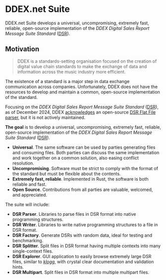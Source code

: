 # DDEX.net Suite

DDEX.net Suite develops a universal, uncompromising, extremely fast, reliable, open-source implementation of the *DDEX Digital Sales Report Message Suite Standard* ([DSR](https://ddex.net/standards/sales-and-usage-reporting/)).

## Motivation
> DDEX is a standards-setting organisation focused on the creation of digital value chain standards to make the exchange of data and information across the music industry more efficient.

The existence of a standard is a major step in data exchange communication across companies. Unfortunately, DDEX does not have the resources to develop and maintain a common, open-source implementation of the standard.

Focusing on the *DDEX Digital Sales Report Message Suite Standard* ([DSR](https://ddex.net/standards/sales-and-usage-reporting/)), as of December 2024, DDEX [acknowledges](https://kb.ddex.net/reference-material/open-source-software/) an open-source [DSR Flat File parser](https://github.com/ddexnet/dsrf), but it is not actively maintained.

**The goal** is to develop a universal, uncompromising, extremely fast, reliable, open-source implementation of the *DDEX Digital Sales Report Message Suite Standard* ([DSR](https://ddex.net/standards/sales-and-usage-reporting/)).

* **Universal**. The same software can be used by parties generating files and consuming files. Both parties can discuss the same implementation and work together on a common solution, also easing conflict resolution.
* **Uncompromising**. Software must be strict to comply with the format of the standard but must be flexible about the contents.
* **Extremely fast, reliable**. Implemented in Rust, the software is both reliable and fast.
* **Open Source**. Contributions from all parties are valuable, welcomed, and appreciated.

The suite will include:

* **DSR Parser**. Libraries to parse files in DSR format into native programming structures.
* **DSR Writer**. Libraries to write native programming structures to a file in DSR format.
* **DSR Factory**. Generate DSRs with random data, ideal for testing and benchmarking.
* **DSR Splitter**. Split files in DSR format having multiple contexts into many single-context files.
* **DSR Explorer**. GUI application to easily browse extremely large DSR files, similar to *[klogg](https://github.com/variar/klogg)*, with crystal clear documentation and validation hints.
* **DSR Multipart**. Split files in DSR format into multiple multipart files.
